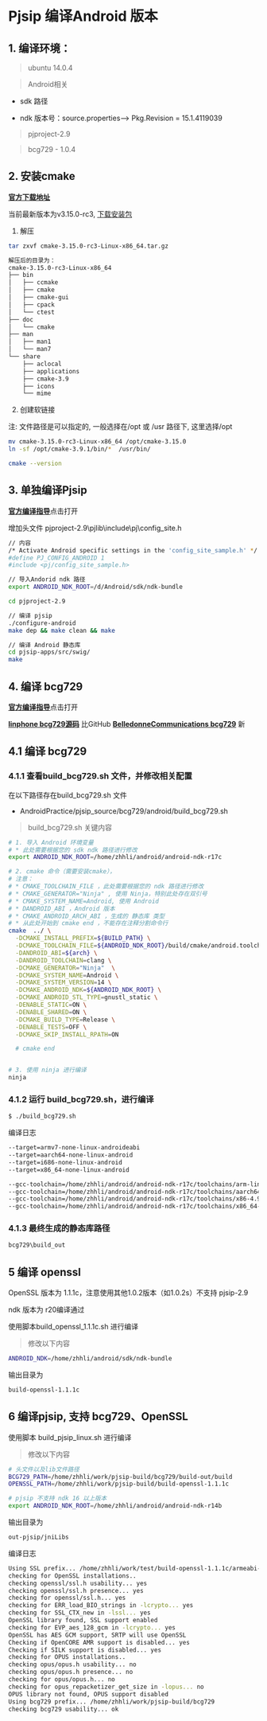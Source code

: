 # Pjsip 编译Android 版本

## 1. 编译环境：

 > ubuntu 14.0.4

 > Android相关

 * sdk 路径  

 * ndk 版本号：source.properties--> Pkg.Revision = 15.1.4119039

 > pjproject-2.9

 > bcg729 - 1.0.4

## 2. 安装cmake

[**官方下载地址**](https://cmake.org/download/)

当前最新版本为v3.15.0-rc3, [下载安装包](https://github.com/Kitware/CMake/releases/download/v3.15.0-rc3/cmake-3.15.0-rc3-Linux-x86_64.tar.gz)

1. 解压
```bash
tar zxvf cmake-3.15.0-rc3-Linux-x86_64.tar.gz

解压后的目录为：
cmake-3.15.0-rc3-Linux-x86_64
├── bin
│   ├── ccmake
│   ├── cmake
│   ├── cmake-gui
│   ├── cpack
│   └── ctest
├── doc
│   └── cmake
├── man
│   ├── man1
│   └── man7
└── share
    ├── aclocal
    ├── applications
    ├── cmake-3.9
    ├── icons
    └── mime
```

2. 创建软链接

注: 文件路径是可以指定的, 一般选择在/opt 或 /usr 路径下, 这里选择/opt

```bash
mv cmake-3.15.0-rc3-Linux-x86_64 /opt/cmake-3.15.0
ln -sf /opt/cmake-3.9.1/bin/*  /usr/bin/

cmake --version
```

## 3. 单独编译Pjsip

[**官方编译指导**](https://trac.pjsip.org/repos/wiki/Getting-Started/Android)点击打开

增加头文件 pjproject-2.9\pjlib\include\pj\config_site.h

```bash
// 内容
/* Activate Android specific settings in the 'config_site_sample.h' */
#define PJ_CONFIG_ANDROID 1
#include <pj/config_site_sample.h>
```

```bash
// 导入Andorid ndk 路径
export ANDROID_NDK_ROOT=/d/Android/sdk/ndk-bundle

cd pjproject-2.9

// 编译 pjsip
./configure-android
make dep && make clean && make

// 编译 Android 静态库
cd pjsip-apps/src/swig/
make

```

## 4. 编译 bcg729

[**官方编译指导**](https://trac.pjsip.org/repos/ticket/2029)点击打开

[**linphone bcg729源码**](https://gitlab.linphone.org/BC/public/bcg729) 比GitHub [**BelledonneCommunications bcg729**](https://github.com/BelledonneCommunications/bcg729) 新

## 4.1 编译 bcg729

### 4.1.1 查看build_bcg729.sh 文件，并修改相关配置

在以下路径存在build_bcg729.sh 文件

* AndroidPractice/pjsip_source/bcg729/android/build_bcg729.sh

> build_bcg729.sh 关键内容

```bash
# 1. 导入 Android 环境变量
# * 此处需要根据您的 sdk ndk 路径进行修改
export ANDROID_NDK_ROOT=/home/zhhli/android/android-ndk-r17c

# 2. cmake 命令（需要安装cmake），
# 注意：
# * CMAKE_TOOLCHAIN_FILE ，此处需要根据您的 ndk 路径进行修改
# * CMAKE_GENERATOR="Ninja" , 使用 Ninja，特别此处存在双引号
# * CMAKE_SYSTEM_NAME=Android, 使用 Android
# * DANDROID_ABI ，Android 版本
# * CMAKE_ANDROID_ARCH_ABI ，生成的 静态库 类型
# * 从此处开始到 cmake end ，不能存在注释分割命令行
cmake  ../ \
  -DCMAKE_INSTALL_PREFIX=${BUILD_PATH} \
  -DCMAKE_TOOLCHAIN_FILE=${ANDROID_NDK_ROOT}/build/cmake/android.toolchain.cmake  \
  -DANDROID_ABI=${arch} \
  -DANDROID_TOOLCHAIN=clang \
  -DCMAKE_GENERATOR="Ninja"  \
  -DCMAKE_SYSTEM_NAME=Android \
  -DCMAKE_SYSTEM_VERSION=14 \
  -DCMAKE_ANDROID_NDK=${ANDROID_NDK_ROOT} \
  -DCMAKE_ANDROID_STL_TYPE=gnustl_static \
  -DENABLE_STATIC=ON \
  -DENABLE_SHARED=ON \
  -DCMAKE_BUILD_TYPE=Release \
  -DENABLE_TESTS=OFF \
  -DCMAKE_SKIP_INSTALL_RPATH=ON

  # cmake end


# 3. 使用 ninja 进行编译
ninja
```

### 4.1.2 运行 build_bcg729.sh，进行编译

```bash
$ ./build_bcg729.sh
```

编译日志

```bash
--target=armv7-none-linux-androideabi
--target=aarch64-none-linux-android
--target=i686-none-linux-android
--target=x86_64-none-linux-android

--gcc-toolchain=/home/zhhli/android/android-ndk-r17c/toolchains/arm-linux-androideabi-4.9/prebuilt/linux-x86_64
--gcc-toolchain=/home/zhhli/android/android-ndk-r17c/toolchains/aarch64-linux-android-4.9/prebuilt/linux-x86_64
--gcc-toolchain=/home/zhhli/android/android-ndk-r17c/toolchains/x86-4.9/prebuilt/linux-x86_64
--gcc-toolchain=/home/zhhli/android/android-ndk-r17c/toolchains/x86_64-4.9/prebuilt/linux-x86_64
```

### 4.1.3 最终生成的静态库路径

```bash
bcg729\build_out
```

## 5 编译 openssl

OpenSSL 版本为 1.1.1c，注意使用其他1.0.2版本（如1.0.2s）不支持 pjsip-2.9

ndk 版本为 r20编译通过

使用脚本build_openssl_1.1.1c.sh 进行编译

> 修改以下内容

```bash
ANDROID_NDK=/home/zhhli/android/sdk/ndk-bundle
```

输出目录为

```bash
build-openssl-1.1.1c
```

## 6 编译pjsip, 支持 bcg729、OpenSSL

使用脚本 build_pjsip_linux.sh 进行编译

> 修改以下内容

```bash
# 头文件以及lib文件路径
BCG729_PATH=/home/zhhli/work/pjsip-build/bcg729/build-out/build
OPENSSL_PATH=/home/zhhli/work/pjsip-build/build-openssl-1.1.1c

# pjsip 不支持 ndk 16 以上版本
export ANDROID_NDK_ROOT=/home/zhhli/android/android-ndk-r14b
```

输出目录为

```bash
out-pjsip/jniLibs
```

编译日志

```bash
Using SSL prefix... /home/zhhli/work/test/build-openssl-1.1.1c/armeabi-v7a
checking for OpenSSL installations..
checking openssl/ssl.h usability... yes
checking openssl/ssl.h presence... yes
checking for openssl/ssl.h... yes
checking for ERR_load_BIO_strings in -lcrypto... yes
checking for SSL_CTX_new in -lssl... yes
OpenSSL library found, SSL support enabled
checking for EVP_aes_128_gcm in -lcrypto... yes
OpenSSL has AES GCM support, SRTP will use OpenSSL
Checking if OpenCORE AMR support is disabled... yes
Checking if SILK support is disabled... yes
checking for OPUS installations..
checking opus/opus.h usability... no
checking opus/opus.h presence... no
checking for opus/opus.h... no
checking for opus_repacketizer_get_size in -lopus... no
OPUS library not found, OPUS support disabled
Using bcg729 prefix... /home/zhhli/work/pjsip-build/bcg729
checking bcg729 usability... ok

```

